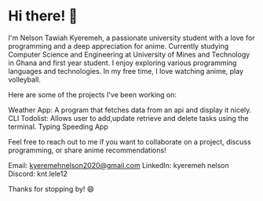 # Hi there! 👋

I'm Nelson Tawiah Kyeremeh, a passionate university student with a love for programming and a deep appreciation for anime. 
Currently studying Computer Science and Engineering at University of Mines and Technology in Ghana and first year student.
I enjoy exploring various programming languages and technologies. 
In my free time, I love watching anime, play volleyball.


Here are some of the projects I've been working on:

Weather App: A program that fetches data from an api and display it nicely.
CLI Todolist: Allows user to add,update retrieve and delete tasks using the terminal.
Typing Speeding App



Feel free to reach out to me if you want to collaborate on a project, discuss programming, or share anime recommendations!

Email: kyeremehnelson2020@gmail.com
LinkedIn: kyeremeh nelson
Discord: knt.lele12

Thanks for stopping by! 😄
